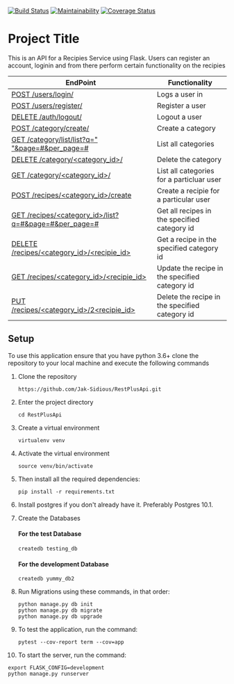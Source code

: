 [![Build Status](https://travis-ci.org/Jak-Sidious/RestPlusApi.svg?branch=Crud-Functionality-2)](https://travis-ci.org/Jak-Sidious/RestPlusApi) [![Maintainability](https://api.codeclimate.com/v1/badges/c7422200c78aacd4c9eb/maintainability)](https://codeclimate.com/github/Jak-Sidious/RestPlusApi/maintainability) [![Coverage Status](https://coveralls.io/repos/github/Jak-Sidious/FlaskAPI/badge.svg?branch=chore-refactoring-for-code-climate)](https://coveralls.io/github/Jak-Sidious/FlaskAPI?branch=chore-refactoring-for-code-climate)

# Project Title

This is an API for a Recipies Service using Flask. Users can register an account, loginin and from there perform certain functionality on the recipies

| EndPoint                                                   | Functionality                                    |
| ---------------------------------------------------------- | ------------------------------------------------ |
| [ POST /users/login/ ](#)                                  | Logs a user in                                   |
| [ POST /users/register/ ](#)                               | Register a user                                  |
| [ DELETE /auth/logout/ ](#)                                | Logout a user                                    |
| [ POST /category/create/ ](#)                              | Create a category                                |
| [ GET /category/list/list?q=" "&page=#&per_page=#](#)      | List all categories                              |
| [ DELETE /category/<category_id>/ ](#)                     | Delete the category                              |
| [ GET /category/<category_id>/ ](#)                        | List all categories for a particluar user        |
| [ POST /recipes/<category_id>/create ](#)                  | Create a recipie for a particular user           |
| [ GET /recipes/<category_id>/list?q=#&page=#&per_page=#](#)| Get all recipes in the specified category id     |
| [ DELETE /recipes/<category_id>/<recipie_id>](#)           | Get a recipe in the specified category id        |
| [ GET /recipes/<category_id>/<recipie_id>](#)              | Update the recipe in the specified category id   |
| [ PUT /recipes/<category_id>/2<recipie_id>](#)             | Delete the recipe in the specified category id   |

## Setup

To use this application ensure that you have python 3.6+ clone the repository to your local machine and execute the following commands

1. Clone the repository

   ```
   https://github.com/Jak-Sidious/RestPlusApi.git
   ```

2. Enter the project directory
   ```
   cd RestPlusApi
   ```
3. Create a virtual environment
   ```
   virtualenv venv
   ```
4. Activate the virtual environment
   ```
   source venv/bin/activate
   ```
5. Then install all the required dependencies:
   ```
   pip install -r requirements.txt
   ```
6. Install postgres if you don't already have it. Preferably Postgres 10.1.

7. Create the Databases

   #### For the test Database

   ```
   createdb testing_db
   ```

   #### For the development Database

   ```
   createdb yummy_db2
   ```

8. Run Migrations using these commands, in that order:

   ```
   python manage.py db init
   python manage.py db migrate
   python manage.py db upgrade
   ```

9. To test the application, run the command:

   ```
   pytest --cov-report term --cov=app
   ```

10. To start the server, run the command:

```
export FLASK_CONFIG=development
python manage.py runserver
```
